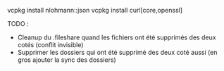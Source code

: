 
vcpkg install nlohmann::json
vcpkg install curl[core,openssl]

TODO : 
- Cleanup du .fileshare quand les fichiers ont été supprimés des deux cotés (conflit invisible)
- Supprimer les dossiers qui ont été supprimé des deux coté aussi (en gros ajouter la sync des dossiers)
